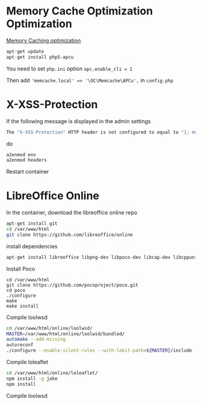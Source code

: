 Memory Cache Optimization Optimization
===

[Memory Caching optimization](https://owncloud.org/blog/making-owncloud-faster-through-caching/)

```sh
apt-get update
apt-get install php5-apcu
```

You need to set `php.ini` option `apc.enable_cli = 1`

Then add `'memcache.local' => '\OC\Memcache\APCu',` in `config.php`


X-XSS-Protection
===

If the following message is displayed in the admin settings

```sh
The "X-XSS-Protection" HTTP header is not configured to equal to "1; mode=block". This is a potential security or privacy risk and we recommend adjusting this setting.
```

do
```sh
a2enmod env
a2enmod headers
```
Restart container


LibreOffice Online
===

In the container, download the libreoffice online repo

```sh
apt-get install git
cd /var/www/html
git clone https://github.com/libreoffice/online
```

install dependencies
```sh
apt-get install libreoffice libpng-dev libpoco-dev libcap-dev libcppunit-dev nodejs npm automake
```

Install Poco
```
cd /var/www/html
git clone https://github.com/pocoproject/poco.git
cd poco
./configure
make
make install
```

Compile loolwsd
```sh
cd /var/www/html/online/loolwsd/
MASTER=/var/www/html/online/loolwsd/bundled/
automake --add-missing
autoreconf
./configure --enable-silent-rules --with-lokit-path=${MASTER}/include --with-poco-includes=/user/include/Poco --with-poco-libs=/usr/include/Poco
```

Compile loleaflet
```sh
cd /var/www/html/online/loleaflet/
npm install -g jake
npm install
```

Compile loolwsd
